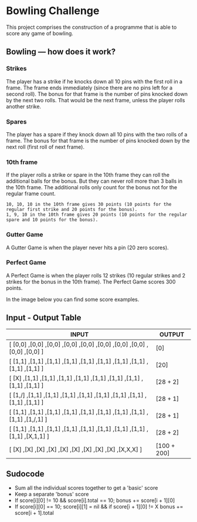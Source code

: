 # Bowling Challenge
This project comprises the construction of a programme that is able to score any game of bowling. 

## Bowling — how does it work?

### Strikes

The player has a strike if he knocks down all 10 pins with the first roll in a frame. The frame ends immediately (since there are no pins left for a second roll). The bonus for that frame is the number of pins knocked down by the next two rolls. That would be the next frame, unless the player rolls another strike.

### Spares

The player has a spare if they knock down all 10 pins with the two rolls of a frame. The bonus for that frame is the number of pins knocked down by the next roll (first roll of next frame).

### 10th frame

If the player rolls a strike or spare in the 10th frame they can roll the additional balls for the bonus. But they can never roll more than 3 balls in the 10th frame. The additional rolls only count for the bonus not for the regular frame count.

    10, 10, 10 in the 10th frame gives 30 points (10 points for the regular first strike and 20 points for the bonus).
    1, 9, 10 in the 10th frame gives 20 points (10 points for the regular spare and 10 points for the bonus).

### Gutter Game

A Gutter Game is when the player never hits a pin (20 zero scores).

### Perfect Game

A Perfect Game is when the player rolls 12 strikes (10 regular strikes and 2 strikes for the bonus in the 10th frame). The Perfect Game scores 300 points.

In the image below you can find some score examples.

## Input - Output Table

| INPUT                                                                    |  OUTPUT      |
|--------------------------------------------------------------------------|--------------|
|[ [0,0] ,[0,0] ,[0,0] ,[0,0] ,[0,0] ,[0,0] ,[0,0] ,[0,0] ,[0,0] ,[0,0] ]  |   [0]        |
|[ [1,1] ,[1,1] ,[1,1] ,[1,1] ,[1,1] ,[1,1] ,[1,1] ,[1,1] ,[1,1] ,[1,1] ]  |   [20]       |
|[ [X] ,[1,1] ,[1,1] ,[1,1] ,[1,1] ,[1,1] ,[1,1] ,[1,1] ,[1,1] ,[1,1] ]    |   [28 + 2]   |
|[ [1,/] ,[1,1] ,[1,1] ,[1,1] ,[1,1] ,[1,1] ,[1,1] ,[1,1] ,[1,1] ,[1,1] ]  |   [28 + 1]   |
|[ [1,1] ,[1,1] ,[1,1] ,[1,1] ,[1,1] ,[1,1] ,[1,1] ,[1,1] ,[1,1] ,[1,/,1] ]|   [28 + 1]   |
|[ [1,1] ,[1,1] ,[1,1] ,[1,1] ,[1,1] ,[1,1] ,[1,1] ,[1,1] ,[1,1] ,[X,1,1] ]|   [28 + 2]   |
|[ [X] ,[X] ,[X] ,[X] ,[X] ,[X] ,[X] ,[X] ,[X] ,[X,X,X] ]                  |   [100 + 200]|


## Sudocode

* Sum all the individual scores together to get a 'basic' score
* Keep a separate 'bonus' score
* If score[i][0] != 10 && score[i].total == 10;   bonus += score[i + 1][0]
* If score[i][0] == 10;                           score[i][1] = nil && 
                                                  if score[i + 1][0] != X
                                                    bonus += score[i + 1].total
